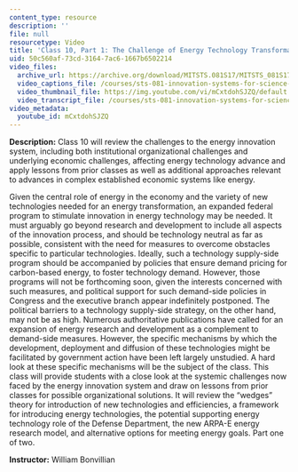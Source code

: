 ```yaml
---
content_type: resource
description: ''
file: null
resourcetype: Video
title: 'Class 10, Part 1: The Challenge of Energy Technology Transformation'
uid: 50c560af-73cd-3164-7ac6-1667b6502214
video_files:
  archive_url: https://archive.org/download/MITSTS.081S17/MITSTS_081S17_Class10_1_300k.mp4
  video_captions_file: /courses/sts-081-innovation-systems-for-science-technology-energy-manufacturing-and-health-spring-2017/9499efaae1d6528795dadb9de680c26c_mCxtdohSJZQ.vtt
  video_thumbnail_file: https://img.youtube.com/vi/mCxtdohSJZQ/default.jpg
  video_transcript_file: /courses/sts-081-innovation-systems-for-science-technology-energy-manufacturing-and-health-spring-2017/61c1ac0422bdd423cc411b9f9b3e8f52_mCxtdohSJZQ.pdf
video_metadata:
  youtube_id: mCxtdohSJZQ
---
```


**Description:** Class 10 will review the challenges to the energy innovation system, including both institutional organizational challenges and underlying economic challenges, affecting energy technology advance and apply lessons from prior classes as well as additional approaches relevant to advances in complex established economic systems like energy. 

Given the central role of energy in the economy and the variety of new technologies needed for an energy transformation, an expanded federal program to stimulate innovation in energy technology may be needed. It must arguably go beyond research and development to include all aspects of the innovation process, and should be technology neutral as far as possible, consistent with the need for measures to overcome obstacles specific to particular technologies. Ideally, such a technology supply-side program should be accompanied by policies that ensure demand pricing for carbon-based energy, to foster technology demand. However, those programs will not be forthcoming soon, given the interests concerned with such measures, and political support for such demand-side policies in Congress and the executive branch appear indefinitely postponed. The political barriers to a technology supply-side strategy, on the other hand, may not be as high. Numerous authoritative publications have called for an expansion of energy research and development as a complement to demand-side measures. However, the specific mechanisms by which the development, deployment and diffusion of these technologies might be facilitated by government action have been left largely unstudied. A hard look at these specific mechanisms will be the subject of the class. This class will provide students with a close look at the systemic challenges now faced by the energy innovation system and draw on lessons from prior classes for possible organizational solutions. It will review the “wedges” theory for introduction of new technologies and efficiencies, a framework for introducing energy technologies, the potential supporting energy technology role of the Defense Department, the new ARPA-E energy research model, and alternative options for meeting energy goals. Part one of two.

**Instructor:** William Bonvillian